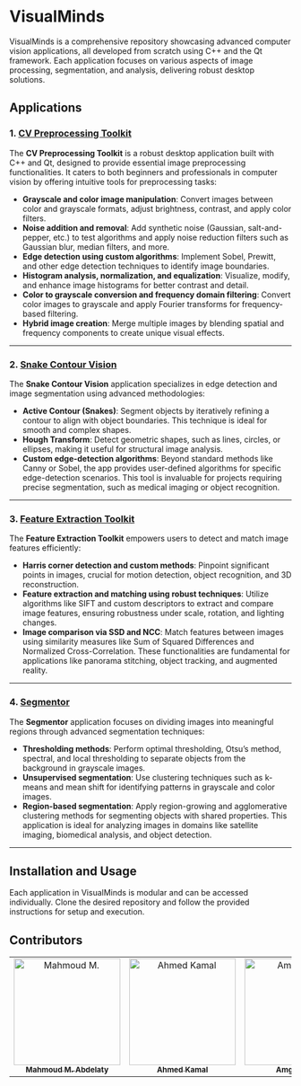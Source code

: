 # VisualMinds

VisualMinds is a comprehensive repository showcasing advanced computer vision applications, all developed from scratch using C++ and the Qt framework. Each application focuses on various aspects of image processing, segmentation, and analysis, delivering robust desktop solutions.

## Applications

### 1. [CV Preprocessing Toolkit](https://github.com/Mahmoudm007/CV_preprocessing_toolkit.git)
The **CV Preprocessing Toolkit** is a robust desktop application built with C++ and Qt, designed to provide essential image preprocessing functionalities. It caters to both beginners and professionals in computer vision by offering intuitive tools for preprocessing tasks:
- **Grayscale and color image manipulation**: Convert images between color and grayscale formats, adjust brightness, contrast, and apply color filters.
- **Noise addition and removal**: Add synthetic noise (Gaussian, salt-and-pepper, etc.) to test algorithms and apply noise reduction filters such as Gaussian blur, median filters, and more.
- **Edge detection using custom algorithms**: Implement Sobel, Prewitt, and other edge detection techniques to identify image boundaries.
- **Histogram analysis, normalization, and equalization**: Visualize, modify, and enhance image histograms for better contrast and detail.
- **Color to grayscale conversion and frequency domain filtering**: Convert color images to grayscale and apply Fourier transforms for frequency-based filtering.
- **Hybrid image creation**: Merge multiple images by blending spatial and frequency components to create unique visual effects.

---

### 2. [Snake Contour Vision](https://github.com/Mahmoudm007/SnakeContourVision.git)
The **Snake Contour Vision** application specializes in edge detection and image segmentation using advanced methodologies:
- **Active Contour (Snakes)**: Segment objects by iteratively refining a contour to align with object boundaries. This technique is ideal for smooth and complex shapes.
- **Hough Transform**: Detect geometric shapes, such as lines, circles, or ellipses, making it useful for structural image analysis.
- **Custom edge-detection algorithms**: Beyond standard methods like Canny or Sobel, the app provides user-defined algorithms for specific edge-detection scenarios.
This tool is invaluable for projects requiring precise segmentation, such as medical imaging or object recognition.

---

### 3. [Feature Extraction Toolkit](https://github.com/Mahmoudm007/Image_Descriptor.git)
The **Feature Extraction Toolkit** empowers users to detect and match image features efficiently:
- **Harris corner detection and custom methods**: Pinpoint significant points in images, crucial for motion detection, object recognition, and 3D reconstruction.
- **Feature extraction and matching using robust techniques**: Utilize algorithms like SIFT and custom descriptors to extract and compare image features, ensuring robustness under scale, rotation, and lighting changes.
- **Image comparison via SSD and NCC**: Match features between images using similarity measures like Sum of Squared Differences and Normalized Cross-Correlation. These functionalities are fundamental for applications like panorama stitching, object tracking, and augmented reality.

---

### 4. [Segmentor](https://github.com/Mahmoudm007/Segmentor.git)
The **Segmentor** application focuses on dividing images into meaningful regions through advanced segmentation techniques:
- **Thresholding methods**: Perform optimal thresholding, Otsu’s method, spectral, and local thresholding to separate objects from the background in grayscale images.
- **Unsupervised segmentation**: Use clustering techniques such as k-means and mean shift for identifying patterns in grayscale and color images.
- **Region-based segmentation**: Apply region-growing and agglomerative clustering methods for segmenting objects with shared properties.
This application is ideal for analyzing images in domains like satellite imaging, biomedical analysis, and object detection.

---

## Installation and Usage

Each application in VisualMinds is modular and can be accessed individually. Clone the desired repository and follow the provided instructions for setup and execution.

## Contributors <a name="Contributors"></a>

<table>
  <tr>
    <td align="center">
      <a href="https://github.com/Mahmoudm007" target="_black">
      <img src="https://avatars.githubusercontent.com/u/101353088?v=4" width="190px;" alt="Mahmoud M."/>
      <br />
      <sub><b>Mahmoud M. Abdelaty</b></sub></a>
    </td>
    <td align="center">
      <a href="https://github.com/AhmedKamalMohammedElSayed" target="_black">
      <img src="https://avatars.githubusercontent.com/u/96977876?v=4" width="190px;" alt="Ahmed Kamal"/>
      <br />
      <sub><b>Ahmed Kamal</b></sub></a>
    </td>
    <td align="center">
      <a href="https://github.com/amg-eng" target="_black">
      <img src="https://avatars.githubusercontent.com/u/101107538?v=4" width="190px;" alt="Amgad Atef"/>
      <br />
      <sub><b>Amgad Atef</b></sub></a>
    </td>
    <td align="center">
      <a href="https://github.com/MahmoudMagdy404" target="_black">
      <img src="https://avatars.githubusercontent.com/u/83336074?v=4" width="190px;" alt="Amgad Atef"/>
      <br />
      <sub><b>Mahmoud Magdy</b></sub></a>
    </td>
    <td align="center">
      <a href="https://github.com/mohandemadx" target="_black">
      <img src="https://avatars.githubusercontent.com/u/102548631?v=4" width="190px;" alt="Amgad Atef"/>
      <br />
      <sub><b>Mohanad Emad</b></sub></a>
    </td>
  </tr>
</table>
